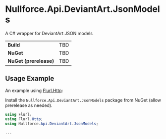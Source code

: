 # Nullforce.Api.DeviantArt.JsonModels

A C# wrapper for DeviantArt JSON models

|||
----------------------|---
**Build**             | TBD
**NuGet**             | TBD
**NuGet (prerelease)**| TBD


## Usage Example

An example using [Flurl.Http](https://flurl.dev/):

Install the `Nullforce.Api.DeviantArt.JsonModels` package from NuGet (allow prerelease as needed).

```csharp
using Flurl;
using Flurl.Http;
using Nullforce.Api.DeviantArt.JsonModels;

...

```
